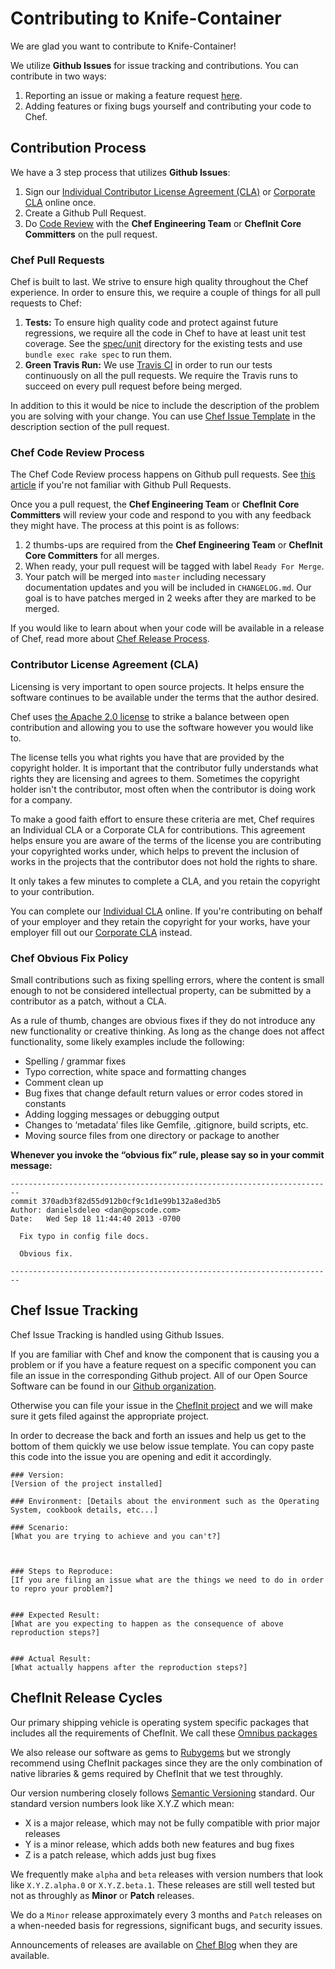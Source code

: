 # Contributing to Knife-Container

We are glad you want to contribute to Knife-Container!

We utilize **Github Issues** for issue tracking and contributions. You can contribute in two ways:

1. Reporting an issue or making a feature request [here](#issues).
2. Adding features or fixing bugs yourself and contributing your code to Chef.

## Contribution Process

We have a 3 step process that utilizes **Github Issues**:

1. Sign our
  [Individual Contributor License Agreement (CLA)](https://secure.echosign.com/public/hostedForm?formid=PJIF5694K6L)
  or [Corporate CLA](https://secure.echosign.com/public/hostedForm?formid=PIE6C7AX856) online once.
2. Create a Github Pull Request.
3. Do [Code Review](#cr) with the **Chef Engineering Team** or **ChefInit Core Committers** on the pull request.

### <a name="pulls"></a> Chef Pull Requests

Chef is built to last. We strive to ensure high quality throughout the Chef experience. In order to ensure
  this, we require a couple of things for all pull requests to Chef:

1. **Tests:** To ensure high quality code and protect against future regressions, we require all the
  code in Chef to have at least unit test coverage. See the [spec/unit](https://github.com/opscode/knife-container/tree/master/spec/unit)
  directory for the existing tests and use ```bundle exec rake spec``` to run them.
2. **Green Travis Run:** We use [Travis CI](https://travis-ci.org/) in order to run our tests
  continuously on all the pull requests. We require the Travis runs to succeed on every pull
  request before being merged.

In addition to this it would be nice to include the description of the problem you are solving
  with your change. You can use [Chef Issue Template](#issuetemplate) in the description section
  of the pull request.

### <a name="cr"></a> Chef Code Review Process

The Chef Code Review process happens on Github pull requests. See
  [this article](https://help.github.com/articles/using-pull-requests) if you're not
  familiar with Github Pull Requests.

Once you a pull request, the **Chef Engineering Team** or **ChefInit Core Committers** will review your code
  and respond to you with any feedback they might have. The process at this point is as follows:

1. 2 thumbs-ups are required from the **Chef Engineering Team** or **ChefInit Core Committers** for all merges.
2. When ready, your pull request will be tagged with label `Ready For Merge`.
3. Your patch will be merged into `master` including necessary documentation updates
  and you will be included in `CHANGELOG.md`. Our goal is to have patches merged in 2 weeks
  after they are marked to be merged.

If you would like to learn about when your code will be available in a release of Chef, read more about
  [Chef Release Process](#release).

### Contributor License Agreement (CLA)
Licensing is very important to open source projects. It helps ensure the
  software continues to be available under the terms that the author desired.

Chef uses [the Apache 2.0 license](https://github.com/opscode/chef/blob/master/LICENSE)
  to strike a balance between open contribution and allowing you to use the
  software however you would like to.

The license tells you what rights you have that are provided by the copyright holder.
  It is important that the contributor fully understands what rights they are
  licensing and agrees to them. Sometimes the copyright holder isn't the contributor,
  most often when the contributor is doing work for a company.

To make a good faith effort to ensure these criteria are met, Chef requires an Individual CLA
  or a Corporate CLA for contributions. This agreement helps ensure you are aware of the
  terms of the license you are contributing your copyrighted works under, which helps to
  prevent the inclusion of works in the projects that the contributor does not hold the rights
  to share.

It only takes a few minutes to complete a CLA, and you retain the copyright to your contribution.

You can complete our
  [Individual CLA](https://secure.echosign.com/public/hostedForm?formid=PJIF5694K6L) online.
  If you're contributing on behalf of your employer and they retain the copyright for your works,
  have your employer fill out our
  [Corporate CLA](https://secure.echosign.com/public/hostedForm?formid=PIE6C7AX856) instead.

### Chef Obvious Fix Policy

Small contributions such as fixing spelling errors, where the content is small enough
  to not be considered intellectual property, can be submitted by a contributor as a patch,
  without a CLA.

As a rule of thumb, changes are obvious fixes if they do not introduce any new functionality
  or creative thinking. As long as the change does not affect functionality, some likely
  examples include the following:

* Spelling / grammar fixes
* Typo correction, white space and formatting changes
* Comment clean up
* Bug fixes that change default return values or error codes stored in constants
* Adding logging messages or debugging output
* Changes to ‘metadata’ files like Gemfile, .gitignore, build scripts, etc.
* Moving source files from one directory or package to another

**Whenever you invoke the “obvious fix” rule, please say so in your commit message:**

```
------------------------------------------------------------------------
commit 370adb3f82d55d912b0cf9c1d1e99b132a8ed3b5
Author: danielsdeleo <dan@opscode.com>
Date:   Wed Sep 18 11:44:40 2013 -0700

  Fix typo in config file docs.

  Obvious fix.

------------------------------------------------------------------------
```

## <a name="issues"></a> Chef Issue Tracking

Chef Issue Tracking is handled using Github Issues.

If you are familiar with Chef and know the component that is causing you a problem or if you
  have a feature request on a specific component you can file an issue in the corresponding
  Github project. All of our Open Source Software can be found in our
  [Github organization](https://github.com/opscode/).

Otherwise you can file your issue in the [ChefInit project](https://github.com/opscode/chef-init/issues)
  and we will make sure it gets filed against the appropriate project.

In order to decrease the back and forth an issues and help us get to the bottom of them quickly
  we use below issue template. You can copy paste this code into the issue you are opening and
  edit it accordingly.

<a name="issuetemplate"></a>
```
### Version:
[Version of the project installed]

### Environment: [Details about the environment such as the Operating System, cookbook details, etc...]

### Scenario:
[What you are trying to achieve and you can't?]



### Steps to Reproduce:
[If you are filing an issue what are the things we need to do in order to repro your problem?]


### Expected Result:
[What are you expecting to happen as the consequence of above reproduction steps?]


### Actual Result:
[What actually happens after the reproduction steps?]
```

## <a name="release"></a> ChefInit Release Cycles

Our primary shipping vehicle is operating system specific packages that includes
  all the requirements of ChefInit. We call these [Omnibus packages](https://github.com/opscode/omnibus-ruby)

We also release our software as gems to [Rubygems](http://rubygems.org/) but we strongly
  recommend using ChefInit packages since they are the only combination of native libraries &
  gems required by ChefInit that we test throughly.

Our version numbering closely follows [Semantic Versioning](http://semver.org/) standard. Our
  standard version numbers look like X.Y.Z which mean:

* X is a major release, which may not be fully compatible with prior major releases
* Y is a minor release, which adds both new features and bug fixes
* Z is a patch release, which adds just bug fixes

We frequently make `alpha` and `beta` releases with version numbers that look like
  `X.Y.Z.alpha.0` or `X.Y.Z.beta.1`. These releases are still well tested but not as
  throughly as **Minor** or **Patch** releases.

We do a `Minor` release approximately every 3 months and `Patch` releases on a when-needed
  basis for regressions, significant bugs, and security issues.

Announcements of releases are available on [Chef Blog](http://www.getchef.com/blog) when they are
  available.

